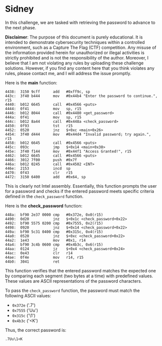 # Sidney
In this challenge, we are tasked with retrieving the password to advance to the next phase.

**Disclaimer**: The purpose of this document is purely educational. It is intended to demonstrate cybersecurity techniques within a controlled environment, such as a Capture The Flag (CTF) competition. Any misuse of the information provided herein for unauthorized or illegal activities is strictly prohibited and is not the responsibility of the author. Moreover, I believe that I am not violating any rules by uploading these challenge solutions. However, if you find any content here that you think violates any rules, please contact me, and I will address the issue promptly.

Here is the **main** function:

```assembly
4438:  3150 9cff      add	#0xff9c, sp
443c:  3f40 b444      mov	#0x44b4 "Enter the password to continue.", r15
4440:  b012 6645      call	#0x4566 <puts>
4444:  0f41           mov	sp, r15
4446:  b012 8044      call	#0x4480 <get_password>
444a:  0f41           mov	sp, r15
444c:  b012 8a44      call	#0x448a <check_password>
4450:  0f93           tst	r15
4452:  0520           jnz	$+0xc <main+0x26>
4454:  3f40 d444      mov	#0x44d4 "Invalid password; try again.", r15
4458:  b012 6645      call	#0x4566 <puts>
445c:  093c           jmp	$+0x14 <main+0x38>
445e:  3f40 f144      mov	#0x44f1 "Access Granted!", r15
4462:  b012 6645      call	#0x4566 <puts>
4466:  3012 7f00      push	#0x7f
446a:  b012 0245      call	#0x4502 <INT>
446e:  2153           incd	sp
4470:  0f43           clr	r15
4472:  3150 6400      add	#0x64, sp
```

This is clearly not Intel assembly. Essentially, this function prompts the user for a password and checks if the entered password meets specific criteria defined in the `check_password` function.

Here is the **check_password** function:

```assembly
448a:  bf90 2e37 0000 cmp	#0x372e, 0x0(r15)
4490:  0d20           jnz	$+0x1c <check_password+0x22>
4492:  bf90 5575 0200 cmp	#0x7555, 0x2(r15)
4498:  0920           jnz	$+0x14 <check_password+0x22>
449a:  bf90 5c31 0400 cmp	#0x315c, 0x4(r15)
44a0:  0520           jnz	$+0xc <check_password+0x22>
44a2:  1e43           mov	#0x1, r14
44a4:  bf90 3c4b 0600 cmp	#0x4b3c, 0x6(r15)
44aa:  0124           jz	$+0x4 <check_password+0x24>
44ac:  0e43           clr	r14
44ae:  0f4e           mov	r14, r15
44b0:  3041           ret
```

This function verifies that the entered password matches the expected one by comparing each segment (two bytes at a time) with predefined values. These values are ASCII representations of the password characters.

To pass the `check_password` function, the password must match the following ASCII values:
- `0x372e` ('.7')
- `0x7555` ('Uu')
- `0x315c` ('\1')
- `0x4b3c` ('<K')

Thus, the correct password is:
```
.7Uu\1<K
```

